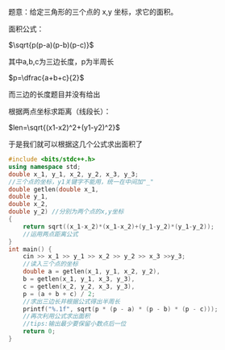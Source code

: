 题意：给定三角形的三个点的 x,y 坐标，求它的面积。

面积公式：

$\sqrt{p(p-a)(p-b)(p-c)}$

其中a,b,c为三边长度，p为半周长

$p=\dfrac{a+b+c}{2}$

而三边的长度题目并没有给出

根据两点坐标求距离（线段长）：

$len=\sqrt{(x1-x2)^2+(y1-y2)^2}$

于是我们就可以根据这几个公式求出面积了

```cpp
#include <bits/stdc++.h>
using namespace std;
double x_1, y_1, x_2, y_2, x_3, y_3;
//三个点的坐标，y1关键字不能用，统一在中间加"_"
double getlen(double x_1, 
double y_1, 
double x_2, 
double y_2) //分别为两个点的x,y坐标
{
    return sqrt((x_1-x_2)*(x_1-x_2)+(y_1-y_2)*(y_1-y_2));
    //运用两点距离公式
}
int main() {
    cin >> x_1 >> y_1 >> x_2 >> y_2 >> x_3 >>y_3;
    //读入三个点的坐标
    double a = getlen(x_1, y_1, x_2, y_2), 
    b = getlen(x_1, y_1, x_3, y_3), 
    c = getlen(x_2, y_2, x_3, y_3),
    p = (a + b + c) / 2;
    //求出三边长并根据公式得出半周长
    printf("%.1f", sqrt(p * (p - a) * (p - b) * (p - c)));
    //再次利用公式求出面积
    //tips:输出最少要保留小数点后一位
    return 0;
}
```
